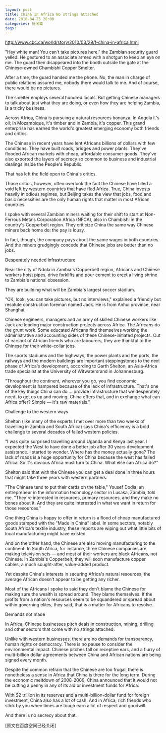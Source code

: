 ```yaml
---
layout: post
title: China in Africa No strings attached
date: 2010-04-25 20:00
categories: 扯闲篇
tags: 
---
```



http://www.cbc.ca/world/story/2010/03/29/f-china-in-africa.html

"Hey white man! You can't take pictures here," the Zambian security guard yelled. He gestured to an associate armed with a shotgun to keep an eye on me. The guard then disappeared into the booth outside the gate at the Chinese-owned Chambishi Copper Smelter.

<!-- more -->



After a time, the guard handed me the phone. No, the man in charge of public relations assured me, nobody there would talk to me. And of course, there would be no pictures.

The smelter employs several hundred locals. But getting Chinese managers to talk about just what they are doing, or even how they are helping Zambia, is a tricky business.

Across Africa, China is pursuing a natural resources bonanza. In Angola it's oil; in Mozambique, it's timber and in Zambia, it's copper. This grand enterprise has earned the world's greatest emerging economy both friends and critics.

The Chinese in recent years have lent Africans billions of dollars with few conditions. They have built roads, bridges and power plants. They've flooded African markets with cheap, affordable consumer goods. They've also exported the layers of secrecy so common to business and industrial dealings inside the People's Republic.

That has left the field open to China's critics.

Those critics, however, often overlook the fact the Chinese have filled a void left by western countries that have fled Africa. True, China invests heavily in odious regimes, but Beijing takes the view that jobs, food and basic necessities are the only human rights that matter in most African countries.

I spoke with several Zambian miners waiting for their shift to start at Non-Ferrous Metals Corporation Africa (NFCA), also in Chambishi in the country's Copperbelt region. They criticize China the same way Chinese miners back home do: the pay is lousy.

In fact, though, the company pays about the same wages in both countries. And the miners grudgingly concede that Chinese jobs are better than no jobs.

Desperately needed infrastructure

Near the city of Ndola in Zambia's Copperbelt region, Africans and Chinese workers hoist pipes, drive forklifts and pour cement to erect a living shrine to Zambia's national obsession.

They are building what will be Zambia's largest soccer stadium.

"OK, look, you can take pictures, but no interviews," explained a friendly but resolute construction foreman named Jack. He is from Anhui province, near Shanghai.

Chinese engineers, managers and an army of skilled Chinese workers like Jack are leading major construction projects across Africa. The Africans do the grunt work. Some educated Africans find themselves working the administrative and accounting sides of these Chinese-initiated projects. Out of earshot of African friends who are labourers, they are thankful to the Chinese for their white-collar jobs.

The sports stadiums and the highways, the power plants and the ports, the railways and the modern buildings are important steppingstones to the next phase of Africa's development, according to Garth Shelton, an Asia-Africa trade specialist at the University of Witwatersrand in Johannesburg.

"Throughout the continent, wherever you go, you find economic development is hampered because of the lack of infrastructure. That's one of the key things China can do … provide infrastructure that we desperately need, to get us up and moving. China offers that, and in exchange what can Africa offer? Simple — it's raw materials."

Challenge to the western ways

Shelton (like many of the experts I met over more than two weeks of travelling in Zambia and South Africa) says China's efficiency is a bold challenge to several decades of failed western policies.

"I was quite surprised travelling around Uganda and Kenya last year. I expected the West to have done a better job after 30 years development assistance. I started to wonder. Where has the money actually gone? The lack of roads is a huge opportunity for China because the west has failed Africa. So it's obvious Africa must turn to China. What else can Africa do?"

Shelton said that with the Chinese you can get a deal done in three hours that might take three years with western partners.

"The Chinese tend to put their cards on the table," Yousef Dodia, an entrepreneur in the information technology sector in Lusaka, Zambia, told me. "They're interested in resources, primary resources, and they make no bones about it. And they are quite interested in what we want in return for those resources."

One thing China is happy to offer in return is a flood of cheap manufactured goods stamped with the "Made in China" label. In some sectors, notably South Africa's textile industry, these imports are wiping out what little bits of local manufacturing might have existed.

And on the other hand, the Chinese are also moving manufacturing to the continent. In South Africa, for instance, three Chinese companies are making television sets — and most of their workers are black Africans, not Chinese. In Zambia's Copperbelt, they will soon manufacture copper cables, a much sought-after, value-added product.

Yet despite China's interests in securing Africa's natural resources, the average African doesn't appear to be getting any richer.

Most of the Africans I spoke to said they don't blame the Chinese for making sure the wealth is spread around. They blame themselves. If the profits from a nation's resources seem to be squandered or spread about within governing elites, they said, that is a matter for Africans to resolve.

Demands not made

In Africa, Chinese businesses pitch deals in construction, mining, drilling and other sectors that come with no strings attached.

Unlike with western businesses, there are no demands for transparency, human rights or democracy. There is no pause to consider the environmental impact. Chinese pitches fall on receptive ears, and a flurry of multi-billion dollar agreements between China and African nations are being signed every month.

Despite the common refrain that the Chinese are too frugal, there is nonetheless a sense in Africa that China is there for the long term. During the economic meltdown of 2008-2009, China announced that it would not be cutting a penny in any of its aid or investment funds for Africa.

With $2 trillion in its reserves and a multi-billion-dollar fund for foreign investment, China also has a lot of cash. And in Africa, rich friends who stick by you when times are tough earn a lot of respect and goodwill.

And there is no secrecy about that.

[原文在百度空间已经关闭]

